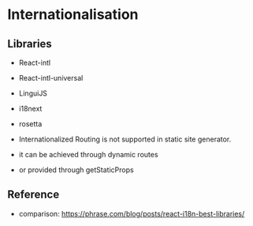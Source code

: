 # Internationalisation

## Libraries

- React-intl
- React-intl-universal
- LinguiJS
- i18next
- rosetta

- Internationalized Routing is not supported in static site generator.
- it can be achieved through dynamic routes
- or provided through getStaticProps

## Reference

- comparison: https://phrase.com/blog/posts/react-i18n-best-libraries/
